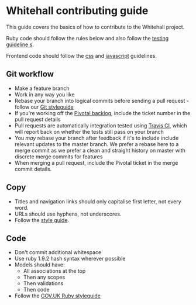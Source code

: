 # Whitehall contributing guide

This guide covers the basics of how to contribute to the Whitehall project.

Ruby code should follow the rules below and also follow the [testing guideline
s](https://github.com/alphagov/whitehall/tree/master/docs/testing.md).

Frontend code should follow the [css](https://github.com/alphagov/whitehall/tree/master/docs/css.md) and [javascript](https://github.com/alphagov/whitehall/tree/master/docs/javascript.md) guidelines.

## Git workflow ##

- Make a feature branch
- Work in any way you like
- Rebase your branch into logical commits before sending a pull request -
  follow our [Git styleguide](https://github.com/alphagov/styleguides/blob/master/git.md)
- If you're working off the [Pivotal backlog](https://www.pivotaltracker.com/s/projects/1008986),
  include the ticket number in the pull request details
- Pull requests are automatically integration tested using [Travis CI](https://travis-ci.org/alphagov/whitehall),
  which will report back on whether the tests still pass on your
  branch
- You *may* rebase your branch after feedback if it's to include include relevant updates to the master branch. We prefer a rebase here to a merge commit as we prefer a clean and straight history on master with discrete merge commits for features
- When merging a pull request, include the Pivotal ticket in the merge commit details.

## Copy ##

- Titles and navigation links should only capitalise first letter, not every word.
- URLs should use hyphens, not underscores.
- Follow the [style guide](https://www.gov.uk/design-principles/style-guide).

## Code ##

- Don't commit additional whitespace
- Use ruby 1.9.2 hash syntax wherever possible
- Models should have:
  - All associations at the top
  - Then any scopes
  - Then validations
  - Then code
- Follow the [GOV.UK Ruby styleguide](https://github.com/alphagov/styleguides/blob/master/ruby.md)
